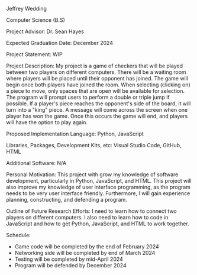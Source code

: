 Jeffrey Wedding

Computer Science (B.S)

Project Advisor: Dr. Sean Hayes

Expected Graduation Date: December 2024

Project Statement: WIP

Project Description: My project is a game of checkers that will be played between two players on different computers. There will be a waiting room where players will be placed until their opponent has joined. The game will begin once both players have joined the room. When selecting (clicking on) a piece to move, only spaces that are open will be available for selection. The program will prompt users to perform a double or triple jump if possible. If a player's piece reaches the opponent's side of the board, it will turn into a "king" piece. A message will come across the screen when one player has won the game. Once this occurs the game will end, and players will have the option to play again.

Proposed Implementation Language: Python, JavaScript

Libraries, Packages, Development Kits, etc: Visual Studio Code, GitHub, HTML

Additional Software: N/A

Personal Motivation: This project with grow my knowledge of software development, particularly in Python, JavaScript, and HTML. This project will also improve my knowledge of user interface programming, as the program needs to be very user interface friendly. Furthermore, I will gain experience planning, constructing, and defending a program.

Outline of Future Research Efforts: I need to learn how to connect two players on different computers. I also need to learn how to code in JavaScript and how to get Python, JavaScript, and HTML to work together.

Schedule:

- Game code will be completed by the end of February 2024
- Networking side will be completed by end of March 2024
- Testing will be completed by mid-April 2024
- Program will be defended by December 2024